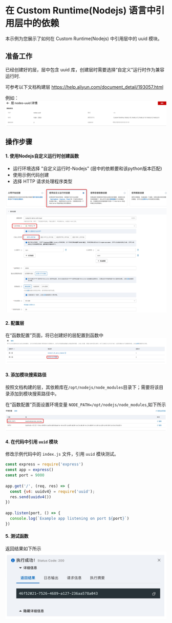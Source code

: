 
# 在 Custom Runtime(Nodejs) 语言中引用层中的依赖
本示例为您展示了如何在 Custom Runtime(Nodejs) 中引用层中的 uuid 模块。

## 准备工作
已经创建好的层，层中包含 uuid 库，创建层时需要选择“自定义”运行时作为兼容运行时.

可参考以下文档构建层
https://help.aliyun.com/document_detail/193057.html 

例如：
![img_1.png](assets/20220622100405.jpg)

## 操作步骤

#### 1. 使用Nodejs自定义运行时创建函数

- 运行环境选择 "自定义运行时-Nodejs" (层中的依赖要和该python版本匹配)
- 使用示例代码创建
- 选择 HTTP 请求处理程序类型

![img_2.png](assets/20220622100750.jpg)

#### 2. 配置层
在“函数配置”页面，将已创建好的层配置到函数中
![img_3.png](assets/20220622100852.jpg)

#### 3. 添加模块搜索路径
按照文档构建的层，其依赖库在`/opt/nodejs/node_modules`目录下；需要将该目录添加到模块搜索路径中。

在“函数配置”页面设置环境变量 `NODE_PATH=/opt/nodejs/node_modules`,如下所示
![img_4.png](assets/20220622101132.jpg)


#### 4. 在代码中引用 `uuid` 模块
修改示例代码中的 `index.js` 文件，引用 `uuid` 模块测试。

```js
const express = require('express')
const app = express()
const port = 9000

app.get('/', (req, res) => {
  const {v4: uuidv4} = require('uuid');
  res.send(uuidv4())
})

app.listen(port, () => {
  console.log(`Example app listening on port ${port}`)
})
```

#### 5. 测试函数

返回结果如下所示
![img_5.png](assets/20220622101427.jpg)